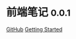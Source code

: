 

# 前端笔记 <small>0.0.1</small>


[GitHub](https://github.com/mengfanfei/myDocs/)
[Getting Started](#hello-world)
